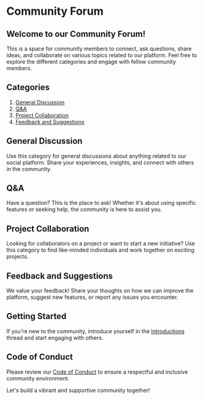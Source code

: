 # Community Forum

## Welcome to our Community Forum!

This is a space for community members to connect, ask questions, share ideas, and collaborate on various topics related to our platform. Feel free to explore the different categories and engage with fellow community members.

## Categories

1. [General Discussion](#general-discussion)
2. [Q&A](#qanda)
3. [Project Collaboration](#project-collaboration)
4. [Feedback and Suggestions](#feedback-and-suggestions)

## General Discussion

Use this category for general discussions about anything related to our social platform. Share your experiences, insights, and connect with others in the community.

## Q&A

Have a question? This is the place to ask! Whether it's about using specific features or seeking help, the community is here to assist you.

## Project Collaboration

Looking for collaborators on a project or want to start a new initiative? Use this category to find like-minded individuals and work together on exciting projects.

## Feedback and Suggestions

We value your feedback! Share your thoughts on how we can improve the platform, suggest new features, or report any issues you encounter.

## Getting Started

If you're new to the community, introduce yourself in the [Introductions](#introductions) thread and start engaging with others.

## Code of Conduct

Please review our [Code of Conduct](#code-of-conduct) to ensure a respectful and inclusive community environment.

Let's build a vibrant and supportive community together!

